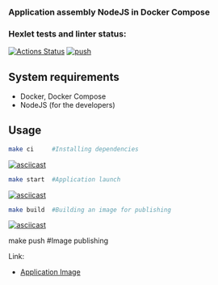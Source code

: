 ### Application assembly NodeJS in Docker Compose

### Hexlet tests and linter status:
[![Actions Status](https://github.com/MacNoob/devops-for-programmers-project-74/workflows/hexlet-check/badge.svg)](https://github.com/MacNoob/devops-for-programmers-project-74/actions)
[![push](https://github.com/MacNoob/devops-for-programmers-project-74/actions/workflows/push.yml/badge.svg)](https://github.com/MacNoob/devops-for-programmers-project-74/actions/workflows/push.yml)

## System requirements
- Docker, Docker Compose
- NodeJS (for the developers)

## Usage

```bash
make ci     #Installing dependencies
```
[![asciicast](https://asciinema.org/a/YCKBfec5yZMA5CLRTAO2EQFpi.svg)](https://asciinema.org/a/YCKBfec5yZMA5CLRTAO2EQFpi)

```bash
make start  #Application launch
```
[![asciicast](https://asciinema.org/a/hvlnej2dKNUKTBZjELDdkZoeI.svg)](https://asciinema.org/a/hvlnej2dKNUKTBZjELDdkZoeI)

```bash
make build  #Building an image for publishing
```
[![asciicast](https://asciinema.org/a/kjL328vmNd8O5ThEcgQLQuMtp.svg)](https://asciinema.org/a/kjL328vmNd8O5ThEcgQLQuMtp)



make push   #Image publishing



Link:
- [Application Image](https://hub.docker.com/repository/docker/macnoob/devops-for-programmers-project-74/general)
